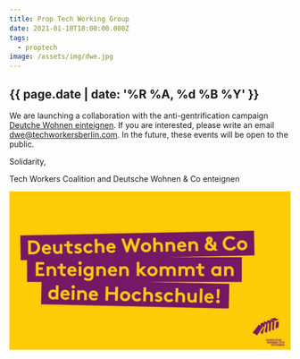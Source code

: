 ```yaml
---
title: Prop Tech Working Group
date: 2021-01-10T18:00:00.000Z
tags:
  - proptech
image: /assets/img/dwe.jpg
---
```

## {{ page.date | date: '%R %A, %d %B %Y' }}

We are launching a collaboration with the anti-gentrification campaign [Deutche Wohnen einteignen](https://www.dwenteignen.de/). If you are interested, please write an email [dwe@techworkersberlin.com](mailto:dwe@techworkersberlin.com). In the future, these events will be open to the public.

Solidarity,

Tech Workers Coalition and Deutsche Wohnen & Co enteignen

![Yellow and Purple banner from DWE with the text: Deutsche Wohnen & Co, Enteignen kommt an deine Hoschule!](/assets/img/dwe.jpg)
